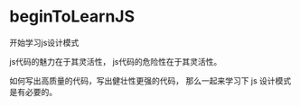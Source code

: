 # beginToLearnJS
开始学习js设计模式

js代码的魅力在于其灵活性， js代码的危险性在于其灵活性。

如何写出高质量的代码，写出健壮性更强的代码， 那么一起来学习下 js 设计模式是有必要的。 
